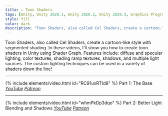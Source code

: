 ```yaml
---
title: ✏️ Toon Shaders
tags: [Unity, Unity 2020.1, Unity 2020.2, Unity 2020.3, Graphics Programming, URP, Shader Graph, HLSL, Shader, Toon, Lighting, Video]
style: fill
color: dark 
description: "Toon Shaders, also called Cel Shaders, create a cartoon-like style with segmented shading. Features include: diffuse and specular lighting, color textures, shading ramp textures, shadows, and multiple light sources."
---
```


Toon Shaders, also called Cel Shaders, create a cartoon-like style with segmented shading. In these videos, I'll show you how to create toon shaders in Unity using Shader Graph. Features include: diffuse and specular lighting, color textures, shading ramp textures, shadows, and multiple light sources. The custom lighting techniques can be used in a variety of shaders down the line!

***

{% include elements/video.html id="RC91uxRTId8" %}
Part 1: The Base *[YouTube](https://youtu.be/RC91uxRTId8) [Patreon](https://www.patreon.com/posts/files-toon-46502475)* 

***

{% include elements/video.html id="whmPkDp3dqo" %}
Part 2: Better Light Blending and Shadows *[YouTube](https://youtu.be/whmPkDp3dqo) [Patreon](https://www.patreon.com/posts/files-toon-46502475)* 